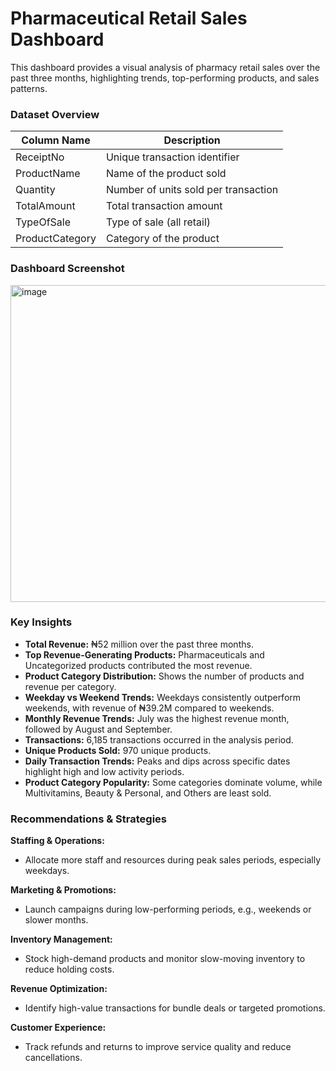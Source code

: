 # Pharmaceutical Retail Sales Dashboard

This dashboard provides a visual analysis of pharmacy retail sales over the past three months, highlighting trends, top-performing products, and sales patterns.

### Dataset Overview
| Column Name     | Description                           |
|-----------------|---------------------------------------|
| ReceiptNo       | Unique transaction identifier          |
| ProductName     | Name of the product sold               |
| Quantity        | Number of units sold per transaction   |
| TotalAmount     | Total transaction amount               |
| TypeOfSale      | Type of sale (all retail)              |
| ProductCategory | Category of the product                |

### Dashboard Screenshot

<img width="918" height="507" alt="image" src="https://github.com/user-attachments/assets/5afe9bad-317b-47db-81a3-b6498b53135e" />

### Key Insights

- **Total Revenue:** ₦52 million over the past three months.  
- **Top Revenue-Generating Products:** Pharmaceuticals and Uncategorized products contributed the most revenue.  
- **Product Category Distribution:** Shows the number of products and revenue per category.  
- **Weekday vs Weekend Trends:** Weekdays consistently outperform weekends, with revenue of ₦39.2M compared to weekends.  
- **Monthly Revenue Trends:** July was the highest revenue month, followed by August and September.  
- **Transactions:** 6,185 transactions occurred in the analysis period.  
- **Unique Products Sold:** 970 unique products.  
- **Daily Transaction Trends:** Peaks and dips across specific dates highlight high and low activity periods.  
- **Product Category Popularity:** Some categories dominate volume, while Multivitamins, Beauty & Personal, and Others are least sold.

### Recommendations & Strategies

**Staffing & Operations:**  
- Allocate more staff and resources during peak sales periods, especially weekdays.  

**Marketing & Promotions:**  
- Launch campaigns during low-performing periods, e.g., weekends or slower months.  

**Inventory Management:**  
- Stock high-demand products and monitor slow-moving inventory to reduce holding costs.  

**Revenue Optimization:**  
- Identify high-value transactions for bundle deals or targeted promotions.  

**Customer Experience:**  
- Track refunds and returns to improve service quality and reduce cancellations.
